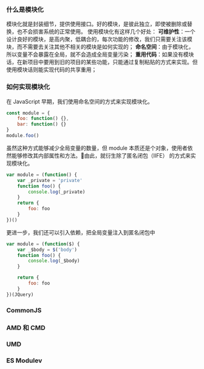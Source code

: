 ### 什么是模块化
模块化就是封装细节，提供使用接口。好的模块，是彼此独立，即使被删除或替换，也不会损害系统的正常使用。
使用模块化有这样几个好处：
**可维护性**：一个设计良好的模块，是高内聚，低耦合的，每次功能的修改，我们只需要关注该模块，而不需要去关注其他不相关的模块是如何实现的；
**命名空间**：由于模块化，所以变量不会暴露在全局，就不会造成全局变量污染；
**重用代码**：如果没有模块话，在新项目中要用到旧的项目的某些功能，只能通过复制粘贴的方式来实现。但使用模块话则能实现代码的共享重用；

### 如何实现模块化
在 JavaScript 早期，我们使用命名空间的方式来实现模块化。
```js
const module = {
    foo: function() {},
    bar: function() {}
}
module.foo()
```

虽然这种方式能够减少全局变量的数量，但 module 本质还是个对象，使用者依然能够修改其内部属性和方法。由此，就衍生除了匿名闭包（IIFE） 的方式来实现模块化。
```js
var module = (function() {
    var _private = 'private'
    function foo() {
        console.log(_private)
    }
    return {
        foo: foo
    }
})()
```

更进一步，我们还可以引入依赖，把全局变量注入到匿名闭包中
```js
var module = (function($) {
    var _$body = $('body')
    function foo() {
        console.log(_$body)
    }

    return {
        foo: foo
    }
})(JQuery)
```

### CommonJS



### AMD 和 CMD
### UMD
### ES Modulev